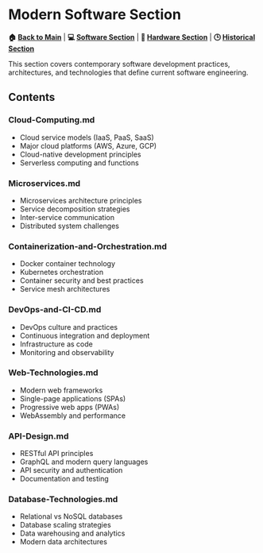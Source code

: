 # Modern Software Section

**🏠 [Back to Main](../../README.md)** | **💻 [Software Section](../README.md)** | **🔧 [Hardware Section](../../01-Hardware/)** | **🕒 [Historical Section](../../03-Historical/)**

This section covers contemporary software development practices, architectures, and technologies that define current software engineering.

## Contents

### Cloud-Computing.md
- Cloud service models (IaaS, PaaS, SaaS)
- Major cloud platforms (AWS, Azure, GCP)
- Cloud-native development principles
- Serverless computing and functions

### Microservices.md
- Microservices architecture principles
- Service decomposition strategies
- Inter-service communication
- Distributed system challenges

### Containerization-and-Orchestration.md
- Docker container technology
- Kubernetes orchestration
- Container security and best practices
- Service mesh architectures

### DevOps-and-CI-CD.md
- DevOps culture and practices
- Continuous integration and deployment
- Infrastructure as code
- Monitoring and observability

### Web-Technologies.md
- Modern web frameworks
- Single-page applications (SPAs)
- Progressive web apps (PWAs)
- WebAssembly and performance

### API-Design.md
- RESTful API principles
- GraphQL and modern query languages
- API security and authentication
- Documentation and testing

### Database-Technologies.md
- Relational vs NoSQL databases
- Database scaling strategies
- Data warehousing and analytics
- Modern data architectures

